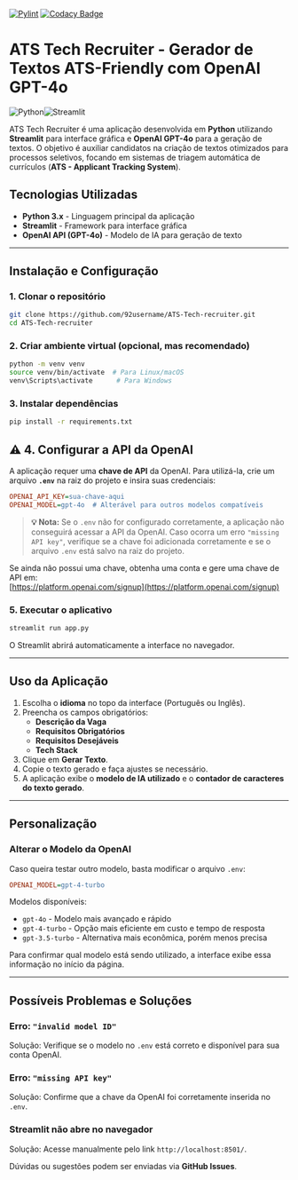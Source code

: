 [![Pylint](https://github.com/92username/ATS-Tech-recruiter/actions/workflows/pylint.yml/badge.svg)](https://github.com/92username/ATS-Tech-recruiter/actions/workflows/pylint.yml) [![Codacy Badge](https://app.codacy.com/project/badge/Grade/5af46814f5704138a7066c1d23abf174)](https://app.codacy.com/gh/92username/ATS-Tech-recruiter/dashboard?utm_source=gh&utm_medium=referral&utm_content=&utm_campaign=Badge_grade)
# ATS Tech Recruiter - Gerador de Textos ATS-Friendly com OpenAI GPT-4o

![Python](https://img.shields.io/badge/-Python-3776AB?style=for-the-badge&logo=python&logoColor=white)![Streamlit](https://img.shields.io/badge/Streamlit-%23FE4B4B.svg?style=for-the-badge&logo=streamlit&logoColor=white)

ATS Tech Recruiter é uma aplicação desenvolvida em **Python** utilizando **Streamlit** para interface gráfica e **OpenAI GPT-4o** para a geração de textos. O objetivo é auxiliar candidatos na criação de textos otimizados para processos seletivos, focando em sistemas de triagem automática de currículos (**ATS - Applicant Tracking System**).

## Tecnologias Utilizadas

- **Python 3.x** - Linguagem principal da aplicação
- **Streamlit** - Framework para interface gráfica
- **OpenAI API (GPT-4o)** - Modelo de IA para geração de texto

---

## Instalação e Configuração

### 1. Clonar o repositório

```bash
git clone https://github.com/92username/ATS-Tech-recruiter.git
cd ATS-Tech-recruiter
```

### 2. Criar ambiente virtual (opcional, mas recomendado)

```bash
python -m venv venv
source venv/bin/activate  # Para Linux/macOS
venv\Scripts\activate      # Para Windows
```

### 3. Instalar dependências

```bash
pip install -r requirements.txt
```

## ⚠️ 4. Configurar a API da OpenAI

A aplicação requer uma **chave de API** da OpenAI. Para utilizá-la, crie um arquivo **`.env`** na raiz do projeto e insira suas credenciais:

```ini
OPENAI_API_KEY=sua-chave-aqui
OPENAI_MODEL=gpt-4o  # Alterável para outros modelos compatíveis
```

> **💡 Nota:** Se o `.env` não for configurado corretamente, a aplicação não conseguirá acessar a API da OpenAI. Caso ocorra um erro `"missing API key"`, verifique se a chave foi adicionada corretamente e se o arquivo `.env` está salvo na raiz do projeto.

Se ainda não possui uma chave, obtenha uma conta e gere uma chave de API em:  
[https://platform.openai.com/signup](https://platform.openai.com/signup)

### 5. Executar o aplicativo

```bash
streamlit run app.py
```
O Streamlit abrirá automaticamente a interface no navegador.

---

## Uso da Aplicação

1. Escolha o **idioma** no topo da interface (Português ou Inglês).
2. Preencha os campos obrigatórios:
   - **Descrição da Vaga**
   - **Requisitos Obrigatórios**
   - **Requisitos Desejáveis**
   - **Tech Stack**
3. Clique em **Gerar Texto**.
4. Copie o texto gerado e faça ajustes se necessário.
5. A aplicação exibe o **modelo de IA utilizado** e o **contador de caracteres do texto gerado**.

---

## Personalização

### Alterar o Modelo da OpenAI

Caso queira testar outro modelo, basta modificar o arquivo `.env`:
```ini
OPENAI_MODEL=gpt-4-turbo
```
Modelos disponíveis:

- `gpt-4o` - Modelo mais avançado e rápido
- `gpt-4-turbo` - Opção mais eficiente em custo e tempo de resposta
- `gpt-3.5-turbo` - Alternativa mais econômica, porém menos precisa

Para confirmar qual modelo está sendo utilizado, a interface exibe essa informação no início da página.

---

## Possíveis Problemas e Soluções

### Erro: `"invalid model ID"`
Solução: Verifique se o modelo no `.env` está correto e disponível para sua conta OpenAI.

### Erro: `"missing API key"`
Solução: Confirme que a chave da OpenAI foi corretamente inserida no `.env`.

### Streamlit não abre no navegador
Solução: Acesse manualmente pelo link `http://localhost:8501/`.
  
Dúvidas ou sugestões podem ser enviadas via **GitHub Issues**.
